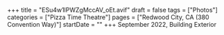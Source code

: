 +++
title = "ESu4w1lPWZgMccAV_oEt.avif"
draft = false
tags = ["Photos"]
categories = ["Pizza Time Theatre"]
pages = ["Redwood City, CA (380 Convention Way)"]
startDate = ""
+++
September 2022, Building Exterior

